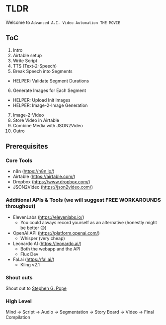 # TLDR

Welcome to `Advanced A.I. Video Automation THE MOVIE`

## ToC

1. Intro
2. Airtable setup
3. Write Script
4. TTS (Text-2-Speech)
5. Break Speech into Segments
  - HELPER: Validate Segment Durations
6. Generate Images for Each Segment
  - HELPER: Upload Init Images
  - HELPER: Image-2-Image Generation
7. Image-2-Video
8. Store Video in Airtable
9. Combine Media with JSON2Video
10. Outro

## Prerequisites

### Core Tools

- n8n (https://n8n.io/)
- Airtable (https://airtable.com/)
- Dropbox (https://www.dropbox.com/)
- JSON2Video (https://json2video.com/)

### Additional APIs & Tools (we will suggest FREE WORKAROUNDS throughout)

- ElevenLabs (https://elevenlabs.io/)
  - You could always record yourself as an alternative (honestly might be better 😉)
- OpenAI API (https://platform.openai.com/)
  - Whisper (very cheap)
- Leonardo AI (https://leonardo.ai/)
  - Both the webapp and the API
  - Flux Dev
- Fal.ai (https://fal.ai/)
  - Kling v2.1

### Shout outs

Shout out to [Stephen G. Pope](https://www.youtube.com/c/stephengpope)

### High Level

Mind -> Script -> Audio -> Segmentation -> Story Board -> Video -> Final Compilation